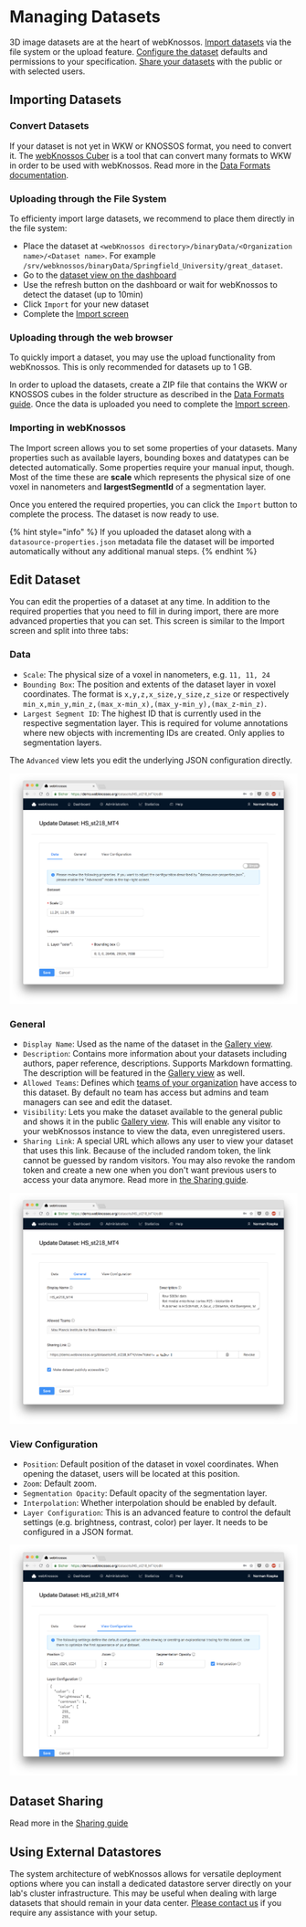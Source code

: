 # Managing Datasets

3D image datasets are at the heart of webKnossos. [Import datasets](datasets.md#importing-datasets) via the file system or the upload feature. [Configure the dataset](datasets.md#edit-dataset) defaults and permissions to your specification. [Share your datasets](sharing.md#dataset-sharing) with the public or with selected users.

## Importing Datasets

### Convert Datasets

If your dataset is not yet in WKW or KNOSSOS format, you need to convert it. The [webKnossos Cuber](https://github.com/scalableminds/webknossos-cuber) is a tool that can convert many formats to WKW in order to be used with webKnossos. Read more in the [Data Formats documentation](../reference/data_formats.md).

### Uploading through the File System

To efficienty import large datasets, we recommend to place them directly in the file system:

* Place the dataset at `<webKnossos directory>/binaryData/<Organization name>/<Dataset name>`. For example `/srv/webknossos/binaryData/Springfield_University/great_dataset`.
* Go to the [dataset view on the dashboard](dashboard.md)
* Use the refresh button on the dashboard or wait for webKnossos to detect the dataset \(up to 10min\)
* Click `Import` for your new dataset
* Complete the [Import screen](datasets.md#importing-in-webknossos)

### Uploading through the web browser

To quickly import a dataset, you may use the upload functionality from webKnossos. This is only recommended for datasets up to 1 GB.

In order to upload the datasets, create a ZIP file that contains the WKW or KNOSSOS cubes in the folder structure as described in the [Data Formats guide](../reference/data_formats.md). Once the data is uploaded you need to complete the [Import screen](datasets.md#importing-in-webknossos).

### Importing in webKnossos

The Import screen allows you to set some properties of your datasets. Many properties such as available layers, bounding boxes and datatypes can be detected automatically. Some properties require your manual input, though. Most of the time these are **scale** which represents the physical size of one voxel in nanometers and **largestSegmentId** of a segmentation layer.

Once you entered the required properties, you can click the `Import` button to complete the process. The dataset is now ready to use.

{% hint style="info" %}
If you uploaded the dataset along with a `datasource-properties.json` metadata file the dataset will be imported automatically without any additional manual steps.
{% endhint %}

## Edit Dataset

You can edit the properties of a dataset at any time. In addition to the required properties that you need to fill in during import, there are more advanced properties that you can set. This screen is similar to the Import screen and split into three tabs:

### Data

* `Scale`: The physical size of a voxel in nanometers, e.g. `11, 11, 24`
* `Bounding Box`: The position and extents of the dataset layer in voxel coordinates. The format is `x,y,z,x_size,y_size,z_size` or respectively `min_x,min_y,min_z,(max_x-min_x),(max_y-min_y),(max_z-min_z)`.
* `Largest Segment ID`: The highest ID that is currently used in the respective segmentation layer. This is required for volume annotations where new objects with incrementing IDs are created. Only applies to segmentation layers.

The `Advanced` view lets you edit the underlying JSON configuration directly.

![Dataset Editing: Data Tab](../.gitbook/assets/dataset_data%20%282%29.png)

### General

* `Display Name`: Used as the name of the dataset in the [Gallery view](sharing.md#public-sharing).
* `Description`: Contains more information about your datasets including authors, paper reference, descriptions. Supports Markdown formatting. The description will be featured in the [Gallery view](sharing.md#public-sharing) as well.
* `Allowed Teams`: Defines which [teams of your organization](users.md) have access to this dataset. By default no team has access but admins and team managers can see and edit the dataset.
* `Visibility`: Lets you make the dataset available to the general public and shows it in the public [Gallery view](sharing.md#public-sharing). This will enable any visitor to your webKnossos instance to view the data, even unregistered users.
* `Sharing Link`: A special URL which allows any user to view your dataset that uses this link. Because of the included random token, the link cannot be guessed by random visitors. You may also revoke the random token and create a new one when you don't want previous users to access your data anymore. Read more in [the Sharing guide](sharing.md).

![Dataset Editing: General Tab](../.gitbook/assets/dataset_general%20%283%29.png)

### View Configuration

* `Position`: Default position of the dataset in voxel coordinates. When opening the dataset, users will be located at this position.
* `Zoom`: Default zoom.
* `Segmentation Opacity`: Default opacity of the segmentation layer.
* `Interpolation`: Whether interpolation should be enabled by default.
* `Layer Configuration`: This is an advanced feature to control the default settings \(e.g. brightness, contrast, color\) per layer. It needs to be configured in a JSON format.

![Dataset Editing: View Configuration Tab](../.gitbook/assets/dataset_view_config%20%281%29.png)

## Dataset Sharing

Read more in the [Sharing guide](sharing.md#dataset-sharing)

## Using External Datastores

The system architecture of webKnossos allows for versatile deployment options where you can install a dedicated datastore server directly on your lab's cluster infrastructure. This may be useful when dealing with large datasets that should remain in your data center. [Please contact us](mailto:hello@scalableminds.com) if you require any assistance with your setup.

